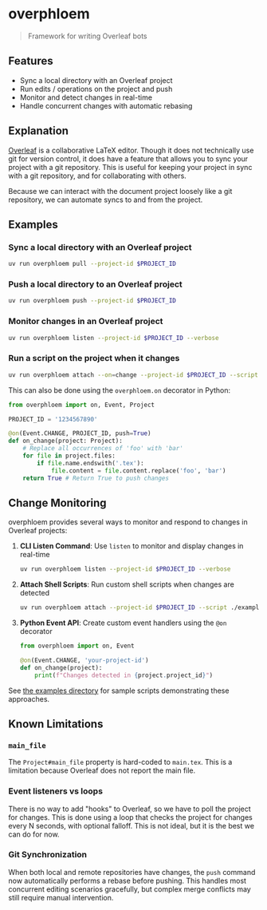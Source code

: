 # overphloem

> Framework for writing Overleaf bots

## Features

-   Sync a local directory with an Overleaf project
-   Run edits / operations on the project and push
-   Monitor and detect changes in real-time
-   Handle concurrent changes with automatic rebasing

## Explanation

[Overleaf](https://www.overleaf.com/) is a collaborative LaTeX editor. Though it does not technically use git for version control, it does have a feature that allows you to sync your project with a git repository. This is useful for keeping your project in sync with a git repository, and for collaborating with others.

Because we can interact with the document project loosely like a git repository, we can automate syncs to and from the project.

## Examples

### Sync a local directory with an Overleaf project

```bash
uv run overphloem pull --project-id $PROJECT_ID
```

### Push a local directory to an Overleaf project

```bash
uv run overphloem push --project-id $PROJECT_ID
```

### Monitor changes in an Overleaf project

```bash
uv run overphloem listen --project-id $PROJECT_ID --verbose
```

### Run a script on the project when it changes

```bash
uv run overphloem attach --on=change --project-id $PROJECT_ID --script ./examples/change_detector.sh
```

This can also be done using the `overphloem.on` decorator in Python:

```python
from overphloem import on, Event, Project

PROJECT_ID = '1234567890'

@on(Event.CHANGE, PROJECT_ID, push=True)
def on_change(project: Project):
    # Replace all occurrences of 'foo' with 'bar'
    for file in project.files:
        if file.name.endswith('.tex'):
            file.content = file.content.replace('foo', 'bar')
    return True # Return True to push changes
```

## Change Monitoring

overphloem provides several ways to monitor and respond to changes in Overleaf projects:

1. **CLI Listen Command**: Use `listen` to monitor and display changes in real-time

    ```bash
    uv run overphloem listen --project-id $PROJECT_ID --verbose
    ```

2. **Attach Shell Scripts**: Run custom shell scripts when changes are detected

    ```bash
    uv run overphloem attach --project-id $PROJECT_ID --script ./examples/change_detector.sh
    ```

3. **Python Event API**: Create custom event handlers using the `@on` decorator

    ```python
    from overphloem import on, Event

    @on(Event.CHANGE, 'your-project-id')
    def on_change(project):
        print(f"Changes detected in {project.project_id}")
    ```

See [the examples directory](./examples/) for sample scripts demonstrating these approaches.

## Known Limitations

### `main_file`

The `Project#main_file` property is hard-coded to `main.tex`. This is a limitation because Overleaf does not report the main file.

### Event listeners vs loops

There is no way to add "hooks" to Overleaf, so we have to poll the project for changes. This is done using a loop that checks the project for changes every N seconds, with optional falloff. This is not ideal, but it is the best we can do for now.

### Git Synchronization

When both local and remote repositories have changes, the `push` command now automatically performs a rebase before pushing. This handles most concurrent editing scenarios gracefully, but complex merge conflicts may still require manual intervention.

